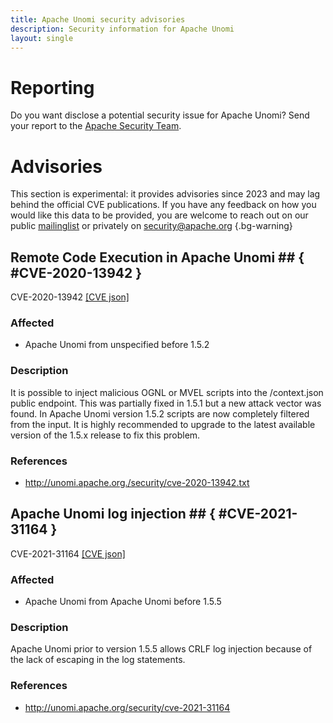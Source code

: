 ```yaml
---
title: Apache Unomi security advisories
description: Security information for Apache Unomi
layout: single
---
```


# Reporting

Do you want disclose a potential security issue for Apache Unomi? Send your report to the [Apache Security Team](mailto:security@apache.org).

# Advisories

This section is experimental: it provides advisories since 2023 and may lag behind the official CVE publications. If you have any feedback on how you would like this data to be provided, you are welcome to reach out on our public [mailinglist](/mailinglist) or privately on [security@apache.org](mailto:security@apache.org)
{.bg-warning}

## Remote Code Execution in Apache Unomi ## { #CVE-2020-13942 }

CVE-2020-13942 [\[CVE json\]](./CVE-2020-13942.cve.json)

### Affected

* Apache Unomi from unspecified before 1.5.2


### Description

It is possible to inject malicious OGNL or MVEL scripts into the /context.json public endpoint. This was partially fixed in 1.5.1 but a new attack vector was found. In Apache Unomi version 1.5.2 scripts are now completely filtered from the input. It is highly recommended to upgrade to the latest available version of the 1.5.x release to fix this problem.

### References
* http://unomi.apache.org./security/cve-2020-13942.txt


## Apache Unomi log injection ## { #CVE-2021-31164 }

CVE-2021-31164 [\[CVE json\]](./CVE-2021-31164.cve.json)

### Affected

* Apache Unomi from Apache Unomi before 1.5.5


### Description

Apache Unomi prior to version 1.5.5 allows CRLF log injection because of the lack of escaping in the log statements.


### References
* http://unomi.apache.org/security/cve-2021-31164
